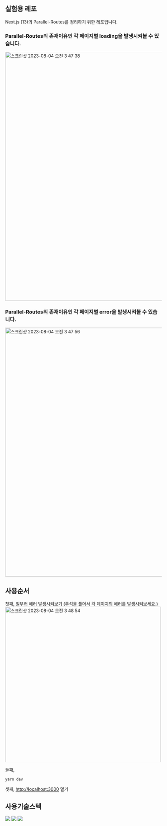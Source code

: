 
## 실험용 레포 
Next.js (13)의 Parallel-Routes를 정리하기 위한 레포입니다.

### Parallel-Routes의 존재이유인 각 페이지별 loading을 발생시켜볼 수 있습니다.
<img width="800" alt="스크린샷 2023-08-04 오전 3 47 38" src="https://github.com/JeonInguk/Parallel-Routes-Next-app-router/assets/117060240/5028d4a6-be57-467e-9969-e15ee2d9cbf8">


### Parallel-Routes의 존재이유인 각 페이지별 error을 발생시켜볼 수 있습니다.
<img width="800" alt="스크린샷 2023-08-04 오전 3 47 56" src="https://github.com/JeonInguk/Parallel-Routes-Next-app-router/assets/117060240/429fdbb9-3e74-4abc-9dac-bac38509efac">


## 사용순서

첫째, 일부러 에러 발생시켜보기 (주석을 풀어서 각 페이지의 에러를 발생시켜보세요.)
<img width="500" alt="스크린샷 2023-08-04 오전 3 48 54" src="https://github.com/JeonInguk/Parallel-Routes-Next-app-router/assets/117060240/5abfec0f-32c8-4f45-aa2c-6542c70dd2a6">


둘째,
```
yarn dev
```



셋째, [http://localhost:3000](http://localhost:3000) 열기



## 사용기술스텍

<img src="https://img.shields.io/badge/Next.js-000000?style=for-the-badge&logo=Next.js&logoColor=white">
<img src="https://img.shields.io/badge/TypeScript-3178C6?style=for-the-badge&logo=TypeScript&logoColor=white">
<img src="https://img.shields.io/badge/Tailwind CSS-06B6D4?style=for-the-badge&logo=Tailwind CSS&logoColor=white">

